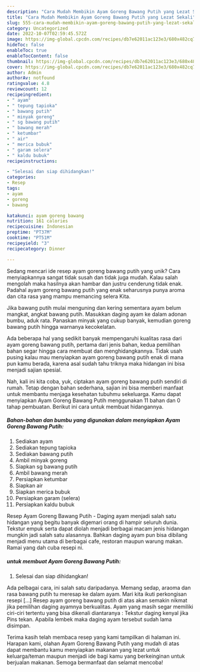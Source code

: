 ```yaml
---
description: "Cara Mudah Membikin Ayam Goreng Bawang Putih yang Lezat Sekali"
title: "Cara Mudah Membikin Ayam Goreng Bawang Putih yang Lezat Sekali"
slug: 555-cara-mudah-membikin-ayam-goreng-bawang-putih-yang-lezat-sekali
category: Uncategorized
date: 2022-10-07T02:59:45.572Z
image: https://img-global.cpcdn.com/recipes/db7e62011ac123e3/680x482cq70/ayam-goreng-bawang-putih-foto-resep-utama.jpg
hideToc: false
enableToc: true
enableTocContent: false
thumbnail: https://img-global.cpcdn.com/recipes/db7e62011ac123e3/680x482cq70/ayam-goreng-bawang-putih-foto-resep-utama.jpg
cover: https://img-global.cpcdn.com/recipes/db7e62011ac123e3/680x482cq70/ayam-goreng-bawang-putih-foto-resep-utama.jpg
author: Admin
authorAv: notfound
ratingvalue: 4.8
reviewcount: 12
recipeingredient:
- " ayam"
- " tepung tapioka"
- " bawang putih"
- " minyak goreng"
- " sg bawang putih"
- " bawang merah"
- " ketumbar"
- " air"
- " merica bubuk"
- " garam selera"
- " kaldu bubuk"
recipeinstructions:

- "Selesai dan siap dihidangkan!"
categories:
- Resep
tags:
- ayam
- goreng
- bawang

katakunci: ayam goreng bawang 
nutrition: 161 calories
recipecuisine: Indonesian
preptime: "PT37M"
cooktime: "PT51M"
recipeyield: "3"
recipecategory: Dinner

---
```





Sedang mencari ide resep ayam goreng bawang putih yang unik? Cara menyiapkannya sangat tidak susah dan tidak juga mudah. Kalau salah mengolah maka hasilnya akan hambar dan justru cenderung tidak enak. Padahal ayam goreng bawang putih yang enak seharusnya punya aroma dan cita rasa yang mampu memancing selera Kita.





Jika bawang putih mulai menguning dan kering sementara ayam belum mangkat, angkat bawang putih. Masukkan daging ayam ke dalam adonan bumbu, aduk rata. Panaskan minyak yang cukup banyak, kemudian goreng bawang putih hingga warnanya kecokelatan.

Ada beberapa hal yang sedikit banyak mempengaruhi kualitas rasa dari ayam goreng bawang putih, pertama dari jenis bahan, kedua pemilihan bahan segar hingga cara membuat dan menghidangkannya. Tidak usah pusing kalau mau menyiapkan ayam goreng bawang putih enak di mana pun kamu berada, karena asal sudah tahu triknya maka hidangan ini bisa menjadi sajian spesial.






Nah, kali ini kita coba, yuk, ciptakan ayam goreng bawang putih sendiri di rumah. Tetap dengan bahan sederhana, sajian ini bisa memberi manfaat untuk membantu menjaga kesehatan tubuhmu sekeluarga. Kamu dapat menyiapkan Ayam Goreng Bawang Putih menggunakan 11 bahan dan 0 tahap pembuatan. Berikut ini cara untuk membuat hidangannya.

<!--inarticleads1-->

##### Bahan-bahan dan bumbu yang digunakan dalam menyiapkan Ayam Goreng Bawang Putih:

1. Sediakan  ayam
1. Sediakan  tepung tapioka
1. Sediakan  bawang putih
1. Ambil  minyak goreng
1. Siapkan  sg bawang putih
1. Ambil  bawang merah
1. Persiapkan  ketumbar
1. Siapkan  air
1. Siapkan  merica bubuk
1. Persiapkan  garam (selera)
1. Persiapkan  kaldu bubuk


Resep Ayam Goreng Bawang Putih - Daging ayam menjadi salah satu hidangan yang begitu banyak digemari orang di hampir seluruh dunia. Tekstur empuk serta dapat diolah menjadi berbagai macam jenis hidangan mungkin jadi salah satu alasannya. Bahkan daging ayam pun bisa dibilang menjadi menu utama di berbagai cafe, restoran maupun warung makan. Ramai yang dah cuba resepi ni. 

<!--inarticleads2-->

#####  untuk membuat Ayam Goreng Bawang Putih:


1. Selesai dan siap dihidangkan!

Ada pelbagai cara, ini salah satu daripadanya. Memang sedap, araoma dan rasa bawang putih tu meresap ke dalam ayam. Mari kita ikuti perkongisan resepi […] Resep ayam goreng bawang putih di atas akan semakin nikmat jika pemilihan daging ayamnya berkualitas. Ayam yang masih segar memiliki ciri-ciri tertentu yang bisa dikenali diantaranya : Tekstur daging kenyal jika Pins tekan. Apabila lembek maka daging ayam tersebut sudah lama disimpan. 

Terima kasih telah membaca resep yang kami tampilkan di halaman ini. Harapan kami, olahan Ayam Goreng Bawang Putih yang mudah di atas dapat membantu kamu menyiapkan makanan yang lezat untuk keluarga/teman maupun menjadi ide bagi kamu yang berkeinginan untuk berjualan makanan. Semoga bermanfaat dan selamat mencoba!
